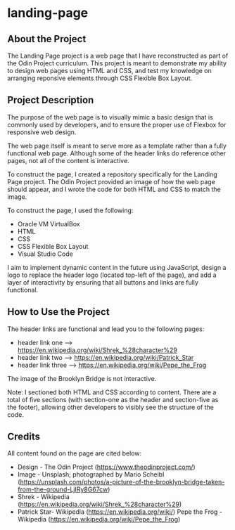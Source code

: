 # landing-page

## About the Project
The Landing Page project is a web page that I have reconstructed as part of the Odin Project curriculum. This project is meant to demonstrate my ability to design web pages using HTML and CSS, and test my knowledge on arranging reponsive elements through CSS Flexible Box Layout.

## Project Description
The purpose of the web page is to visually mimic a basic design that is commonly used by developers, and to ensure the proper use of Flexbox for responsive web design.

The web page itself is meant to serve more as a template rather than a fully functional web page. Although some of the header links do reference other pages, not all of the content is interactive.

To construct the page, I created a repository specifically for the Landing Page project. The Odin Project provided an image of how the web page should appear, and I wrote the code for both HTML and CSS to match the image.

To construct the page, I used the following:
- Oracle VM VirtualBox
- HTML
- CSS
- CSS Flexible Box Layout
- Visual Studio Code 

I aim to implement dynamic content in the future using JavaScript, design a logo to replace the header logo (located top-left of the page), and add a layer of interactivity by ensuring that all buttons and links are fully functional.

## How to Use the Project
The header links are functional and lead you to the following pages:
- header link one --> https://en.wikipedia.org/wiki/Shrek_%28character%29
- header link two --> https://en.wikipedia.org/wiki/Patrick_Star
- header link three --> https://en.wikipedia.org/wiki/Pepe_the_Frog

The image of the Brooklyn Bridge is not interactive.

Note: I sectioned both HTML and CSS according to content. There are a total of five sections (with section-one as the header and section-five as the footer), allowing other developers to visibly see the structure of the code.

## Credits
All content found on the page are cited below:
- Design - The Odin Project (https://www.theodinproject.com/)
- Image - Unsplash; photographed by Mario Scheibl (https://unsplash.com/photos/a-picture-of-the-brooklyn-bridge-taken-from-the-ground-LjIRy8G67cw)
- Shrek - Wikipedia (https://en.wikipedia.org/wiki/Shrek_%28character%29)
- Patrick Star- Wikipedia (https://en.wikipedia.org/wiki/)
Pepe the Frog - Wikipedia (https://en.wikipedia.org/wiki/Pepe_the_Frog)